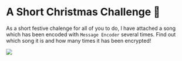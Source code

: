 # A Short Christmas Challenge 🎄

As a short festive chalenge for all of you to do, I have attached a song which has been encoded with `Message Encoder` several times. Find out which song it is and how many times it has been encrypted!


![](https://view-counter.tobyhagan.com/?user=ShashCode2348/A-Short-Christmas-Challenge)
